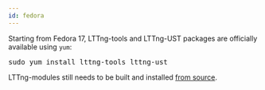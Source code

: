 ```yaml
---
id: fedora
---
```


Starting from Fedora 17, LTTng-tools and LTTng-UST packages are officially
available using `yum`:

<pre class="term">
sudo yum install lttng-tools lttng-ust
</pre>

LTTng-modules still needs to be built and installed
[from source](#doc-building-from-source).

